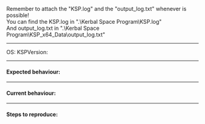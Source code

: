 Remember to attach the "KSP.log" and the "output_log.txt" whenever is possible!  
You can find the KSP.log in ".\Kerbal Space Program\KSP.log"  
And output_log.txt in ".\Kerbal Space Program\KSP_x64_Data\output_log.txt"

------------------------------------------------------------------------------

OS:
KSPVersion:

------------------------------------------------------------------------------

#### Expected behaviour:

------------------------------------------------------------------------------

#### Current behaviour:

------------------------------------------------------------------------------

#### Steps to reproduce:
